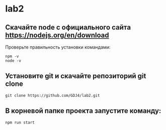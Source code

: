 # lab2
## Скачайте node с официального сайта https://nodejs.org/en/download
  Проверьте правильность установки командами:
  ```
  npm -v
  node -v
  ```
## Установите git и скачайте репозиторий git clone
  ```
  git clone https://github.com/GDJ4/lab2.git
  ```
## В корневой папке проекта запустите команду:
  ```
  npm run start
  ```
